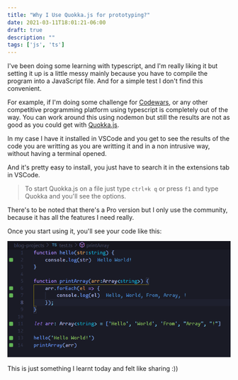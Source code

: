 ```yaml
---
title: "Why I Use Quokka.js for prototyping?"
date: 2021-03-11T18:01:21-06:00
draft: true
description: ""
tags: ['js', 'ts']
---
```


I've been doing some learning with typescript, and I'm really liking it but setting it up is a little messy mainly because you have to compile the program into a JavaScript file. And for a simple test I don't find this convenient. 

For example, if I'm doing some challenge for [Codewars](https://www.codewars.com/), or any other competitive programming platform using typescript is completely out of the way. You can work around this using nodemon but still the results are not as good as you could get with [Quokka.js](https://quokkajs.com/).

In my case I have it installed in VSCode and you get to see the results of the code you are writting as you are writting it and in a non intrusive way, without having a terminal opened. 

And it's pretty easy to install, you just have to search it in the extensions tab in VSCode. 

> To start Quokka.js on a file just type `ctrl+k q` or press `f1` and type Quokka and you'll see the options. 

There's to be noted that there's a Pro version but I only use the community, because it has all the features I need really. 

Once you start using it, you'll see your code like this:

![code with quokka.js](/images/blog/5.png)

This is just something I learnt today and felt like sharing :))